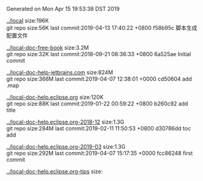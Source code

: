 Generated on Mon Apr 15 19:53:38 DST 2019




[../local](../local) size:196K     
git repo size:56K
last commit:2019-04-13 17:40:22 +0800 f58b95c 脚本生成配置文件



[../local-doc-free-book](../local-doc-free-book) size:3.2M     
git repo size:32K
last commit:2018-09-21 08:36:33 +0800 6a525ae Initial commit


[../local-doc-help-jetbrains.com](../local-doc-help-jetbrains.com) size:824M     
git repo size:366M
last commit:2019-04-07 12:38:01 +0000 cd50604 add .map



[../local-doc-help.eclipse.org](../local-doc-help.eclipse.org) size:120K     
git repo size:88K
last commit:2019-01-22 00:59:22 +0800 b260c92 add title



[../local-doc-help.eclipse.org-2018-12](../local-doc-help.eclipse.org-2018-12) size:1.3G     
git repo size:284M
last commit:2019-02-11 11:50:53 +0800 d30786dd toc add



[../local-doc-help.eclipse.org-2019-03](../local-doc-help.eclipse.org-2019-03) size:1.3G     
git repo size:292M
last commit:2019-04-07 15:17:35 +0000 fcc86248 first commit



[../local-doc-help.eclipse.org-tips](../local-doc-help.eclipse.org-tips) size: